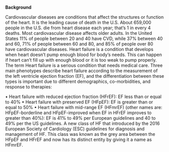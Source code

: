 **Background**

Cardiovascular diseases are conditions that affect the structures or function of the heart. It is the leading cause of death in the U.S. About 659,000 people in the U.S. die from heart disease each year; that’s 1 in every 4 deaths. Most cardiovascular disease affects older adults. In the United States 11% of people between 20 and 40 have CVD, while 37% between 40 and 60, 71% of people between 60 and 80, and 85% of people over 80 have cardiovascular diseases. Heart failure is a condition that develops when heart doesn’t pump enough blood for body’s needs. This can happen if heart can’t fill up with enough blood or it is too weak to pump properly. The term Heart failure is a serious condition that needs medical care. Three main phenotypes describe heart failure according to the measurement of the left ventricle ejection fraction (EF), and the differentiation between these types is important due to different demographics, co-morbidities, and response to therapies:

•	Heart failure with reduced ejection fraction (HFrEF): EF less than or equal to 40%
•	Heart failure with preserved EF (HFpEF): EF is greater than or equal to 50%
•	Heart failure with mid-range EF (HFmrEF) (other names are: HFpEF-borderline and HFpEF-improved when EF in HFrEF improves to greater than 40%): EF is 41% to 49% per European guidelines and 40 to 49% per the US guidelines. A new class of HF that introduced by the 2016 European Society of Cardiology (ESC) guidelines for diagnosis and management of HF. This class was known as the grey area between the HFpEF and HFrEF and now has its distinct entity by giving it a name as HFmrEF.
